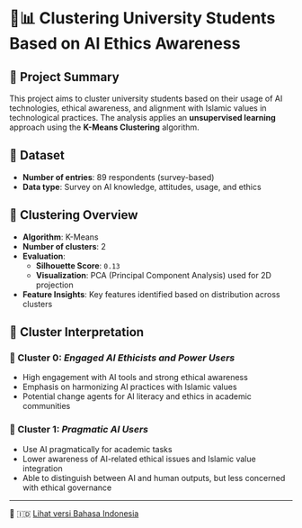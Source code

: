 # 🤖📊 Clustering University Students Based on AI Ethics Awareness

## 📝 Project Summary

This project aims to cluster university students based on their usage of AI technologies, ethical awareness, and alignment with Islamic values in technological practices. The analysis applies an **unsupervised learning** approach using the **K-Means Clustering** algorithm.

## 📂 Dataset

- **Number of entries**: 89 respondents (survey-based)
- **Data type**: Survey on AI knowledge, attitudes, usage, and ethics

## 📌 Clustering Overview

- **Algorithm**: K-Means
- **Number of clusters**: 2
- **Evaluation**:
  - **Silhouette Score**: `0.13`
  - **Visualization**: PCA (Principal Component Analysis) used for 2D projection
- **Feature Insights**: Key features identified based on distribution across clusters

## 🧠 Cluster Interpretation

### 🔹 Cluster 0: *Engaged AI Ethicists and Power Users*

- High engagement with AI tools and strong ethical awareness
- Emphasis on harmonizing AI practices with Islamic values
- Potential change agents for AI literacy and ethics in academic communities

### 🔸 Cluster 1: *Pragmatic AI Users*

- Use AI pragmatically for academic tasks
- Lower awareness of AI-related ethical issues and Islamic value integration
- Able to distinguish between AI and human outputs, but less concerned with ethical governance

---

📄 🇮🇩 [Lihat versi Bahasa Indonesia](README-ID.md)

